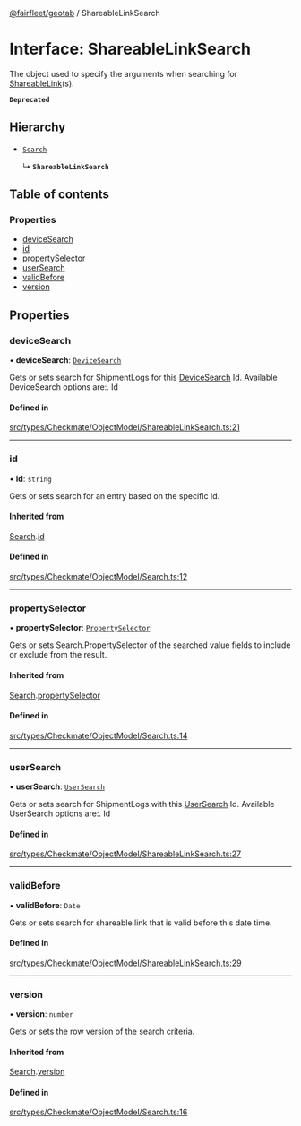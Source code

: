 [@fairfleet/geotab](../README.md) / ShareableLinkSearch

# Interface: ShareableLinkSearch

The object used to specify the arguments when searching for
 [ShareableLink](ShareableLink.md)(s).

**`Deprecated`**

## Hierarchy

- [`Search`](Search.md)

  ↳ **`ShareableLinkSearch`**

## Table of contents

### Properties

- [deviceSearch](ShareableLinkSearch.md#devicesearch)
- [id](ShareableLinkSearch.md#id)
- [propertySelector](ShareableLinkSearch.md#propertyselector)
- [userSearch](ShareableLinkSearch.md#usersearch)
- [validBefore](ShareableLinkSearch.md#validbefore)
- [version](ShareableLinkSearch.md#version)

## Properties

### deviceSearch

• **deviceSearch**: [`DeviceSearch`](DeviceSearch.md)

Gets or sets search for ShipmentLogs for this [DeviceSearch](DeviceSearch.md) Id.
 Available DeviceSearch options are:.
 <list><item><description>Id</description></item></list>

#### Defined in

[src/types/Checkmate/ObjectModel/ShareableLinkSearch.ts:21](https://github.com/fairfleet/geotab/blob/b682f10/src/types/Checkmate/ObjectModel/ShareableLinkSearch.ts#L21)

___

### id

• **id**: `string`

Gets or sets search for an entry based on the specific Id.

#### Inherited from

[Search](Search.md).[id](Search.md#id)

#### Defined in

[src/types/Checkmate/ObjectModel/Search.ts:12](https://github.com/fairfleet/geotab/blob/b682f10/src/types/Checkmate/ObjectModel/Search.ts#L12)

___

### propertySelector

• **propertySelector**: [`PropertySelector`](PropertySelector.md)

Gets or sets Search.PropertySelector of the searched value fields to include or exclude from the result.

#### Inherited from

[Search](Search.md).[propertySelector](Search.md#propertyselector)

#### Defined in

[src/types/Checkmate/ObjectModel/Search.ts:14](https://github.com/fairfleet/geotab/blob/b682f10/src/types/Checkmate/ObjectModel/Search.ts#L14)

___

### userSearch

• **userSearch**: [`UserSearch`](UserSearch.md)

Gets or sets search for ShipmentLogs with this [UserSearch](UserSearch.md) Id.
 Available UserSearch options are:.
 <list><item><description>Id</description></item></list>

#### Defined in

[src/types/Checkmate/ObjectModel/ShareableLinkSearch.ts:27](https://github.com/fairfleet/geotab/blob/b682f10/src/types/Checkmate/ObjectModel/ShareableLinkSearch.ts#L27)

___

### validBefore

• **validBefore**: `Date`

Gets or sets search for shareable link that is valid before this date time.

#### Defined in

[src/types/Checkmate/ObjectModel/ShareableLinkSearch.ts:29](https://github.com/fairfleet/geotab/blob/b682f10/src/types/Checkmate/ObjectModel/ShareableLinkSearch.ts#L29)

___

### version

• **version**: `number`

Gets or sets the row version of the search criteria.

#### Inherited from

[Search](Search.md).[version](Search.md#version)

#### Defined in

[src/types/Checkmate/ObjectModel/Search.ts:16](https://github.com/fairfleet/geotab/blob/b682f10/src/types/Checkmate/ObjectModel/Search.ts#L16)
